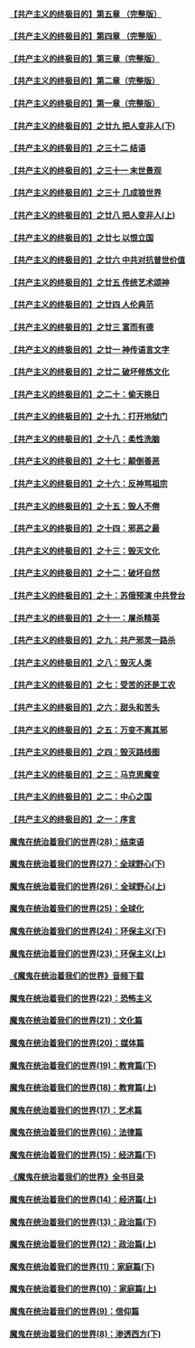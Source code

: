 #### [【共产主义的终极目的】第五章 （完整版）](../pages/nsc422/n11428912.md?t=08132232) 

#### [【共产主义的终极目的】第四章 （完整版）](../pages/nsc422/n11428907.md?t=08132232) 

#### [【共产主义的终极目的】第三章（完整版）](../pages/nsc422/n11428848.md?t=08132232) 

#### [【共产主义的终极目的】第二章（完整版）](../pages/nsc422/n11428831.md?t=08132232) 

#### [【共产主义的终极目的】第一章（完整版）](../pages/nsc422/n11417651.md?t=08132232) 

#### [【共产主义的终极目的】之廿九 把人变非人(下)](../pages/nsc422/n11344140.md?t=08132232) 

#### [【共产主义的终极目的】之三十二 结语](../pages/nsc422/n11360535.md?t=08132232) 

#### [【共产主义的终极目的】之三十一 末世景观](../pages/nsc422/n11351129.md?t=08132232) 

#### [【共产主义的终极目的】之三十 几成狼世界](../pages/nsc422/n11348280.md?t=08132232) 

#### [【共产主义的终极目的】之廿八 把人变非人(上)](../pages/nsc422/n11340492.md?t=08132232) 

#### [【共产主义的终极目的】之廿七 以恨立国](../pages/nsc422/n11336944.md?t=08132232) 

#### [【共产主义的终极目的】之廿六 中共对抗普世价值](../pages/nsc422/n11324785.md?t=08132232) 

#### [【共产主义的终极目的】之廿五 传统艺术颂神](../pages/nsc422/n11296396.md?t=08132232) 

#### [【共产主义的终极目的】之廿四 人伦典范](../pages/nsc422/n11296397.md?t=08132232) 

#### [【共产主义的终极目的】之廿三 富而有德](../pages/nsc422/n11283598.md?t=08132232) 

#### [【共产主义的终极目的】之廿一 神传语言文字](../pages/nsc422/n11263265.md?t=08132232) 

#### [【共产主义的终极目的】之廿二 破坏修炼文化](../pages/nsc422/n11245728.md?t=08132232) 

#### [【共产主义的终极目的】之二十：偷天换日](../pages/nsc422/n11238846.md?t=08132232) 

#### [【共产主义的终极目的】之十九：打开地狱门](../pages/nsc422/n11206376.md?t=08132232) 

#### [【共产主义的终极目的】之十八：柔性洗脑](../pages/nsc422/n11199994.md?t=08132232) 

#### [【共产主义的终极目的】之十七：颠倒善恶](../pages/nsc422/n11179782.md?t=08132232) 

#### [【共产主义的终极目的】之十六：反神骂祖宗](../pages/nsc422/n11166798.md?t=08132232) 

#### [【共产主义的终极目的】之十五：毁人不倦](../pages/nsc422/n11166792.md?t=08132232) 

#### [【共产主义的终极目的】之十四：邪恶之最](../pages/nsc422/n11150249.md?t=08132232) 

#### [【共产主义的终极目的】之十三：毁灭文化](../pages/nsc422/n11135227.md?t=08132232) 

#### [【共产主义的终极目的】之十二：破坏自然](../pages/nsc422/n11135214.md?t=08132232) 

#### [【共产主义的终极目的】之十：苏俄预演 中共登台](../pages/nsc422/n11118424.md?t=08132232) 

#### [【共产主义的终极目的】之十一：屠杀精英](../pages/nsc422/n11118442.md?t=08132232) 

#### [【共产主义的终极目的】之九：共产邪灵一路杀](../pages/nsc422/n11114139.md?t=08132232) 

#### [【共产主义的终极目的】之八：毁灭人类](../pages/nsc422/n11108503.md?t=08132232) 

#### [【共产主义的终极目的】之七：受苦的还是工农](../pages/nsc422/n11101809.md?t=08132232) 

#### [【共产主义的终极目的】之六：甜头和苦头](../pages/nsc422/n11096971.md?t=08132232) 

#### [【共产主义的终极目的】之五：万变不离其邪](../pages/nsc422/n11091285.md?t=08132232) 

#### [【共产主义的终极目的】之四：毁灭路线图](../pages/nsc422/n11086284.md?t=08132232) 

#### [【共产主义的终极目的】之三：马克思魔变](../pages/nsc422/n11061941.md?t=08132232) 

#### [【共产主义的终极目的】之二：中心之国](../pages/nsc422/n11047728.md?t=08132232) 

#### [【共产主义的终极目的】之一：序言](../pages/nsc422/n11086077.md?t=08132232) 

#### [魔鬼在统治着我们的世界(28)：结束语](../pages/nsc422/n10936246.md?t=08132232) 

#### [魔鬼在统治着我们的世界(27)：全球野心(下)](../pages/nsc422/n10928319.md?t=08132232) 

#### [魔鬼在统治着我们的世界(26)：全球野心(上)](../pages/nsc422/n10900318.md?t=08132232) 

#### [魔鬼在统治着我们的世界(25)：全球化](../pages/nsc422/n10788205.md?t=08132232) 

#### [魔鬼在统治着我们的世界(24)：环保主义(下)](../pages/nsc422/n10695307.md?t=08132232) 

#### [魔鬼在统治着我们的世界(23)：环保主义(上)](../pages/nsc422/n10688613.md?t=08132232) 

#### [《魔鬼在统治着我们的世界》音频下载](../pages/nsc422/n10635553.md?t=08132232) 

#### [魔鬼在统治着我们的世界(22)：恐怖主义](../pages/nsc422/n10614727.md?t=08132232) 

#### [魔鬼在统治着我们的世界(21)：文化篇](../pages/nsc422/n10597706.md?t=08132232) 

#### [魔鬼在统治着我们的世界(20)：媒体篇](../pages/nsc422/n10586579.md?t=08132232) 

#### [魔鬼在统治着我们的世界(19)：教育篇(下)](../pages/nsc422/n10564808.md?t=08132232) 

#### [魔鬼在统治着我们的世界(18)：教育篇(上)](../pages/nsc422/n10526970.md?t=08132232) 

#### [魔鬼在统治着我们的世界(17)：艺术篇](../pages/nsc422/n10499093.md?t=08132232) 

#### [魔鬼在统治着我们的世界(16)：法律篇](../pages/nsc422/n10485969.md?t=08132232) 

#### [魔鬼在统治着我们的世界(15)：经济篇(下)](../pages/nsc422/n10469975.md?t=08132232) 

#### [《魔鬼在统治着我们的世界》全书目录](../pages/nsc422/n10464261.md?t=08132232) 

#### [魔鬼在统治着我们的世界(14)：经济篇(上)](../pages/nsc422/n10457370.md?t=08132232) 

#### [魔鬼在统治着我们的世界(13)：政治篇(下)](../pages/nsc422/n10448270.md?t=08132232) 

#### [魔鬼在统治着我们的世界(12)：政治篇(上)](../pages/nsc422/n10444576.md?t=08132232) 

#### [魔鬼在统治着我们的世界(11)：家庭篇(下)](../pages/nsc422/n10440961.md?t=08132232) 

#### [魔鬼在统治着我们的世界(10)：家庭篇(上)](../pages/nsc422/n10435448.md?t=08132232) 

#### [魔鬼在统治着我们的世界(9)：信仰篇](../pages/nsc422/n10432159.md?t=08132232) 

#### [魔鬼在统治着我们的世界(8)：渗透西方(下)](../pages/nsc422/n10429603.md?t=08132232) 

